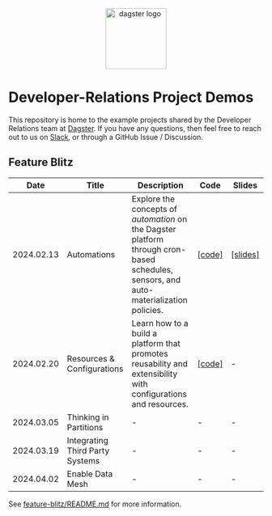 <div align="center">
  <a target="_blank" href="https://dagster.io" style="background:none">
    <img alt="dagster logo" src="https://raw.githubusercontent.com/dagster-io/devrel-project-demos/master/.github/dagster-logo.png" width="auto" height="120px">
  </a>
</div>

# Developer-Relations Project Demos

This repository is home to the example projects shared by the Developer Relations team
at [Dagster](https://dagster.io). If you have any questions, then feel free to reach out
to us on [Slack](https://dagster.io/slack), or through a GitHub Issue / Discussion.

## Feature Blitz

| Date       | Title                           | Description                                                                                                                            | Code        | Slides        |
|------------|---------------------------------|----------------------------------------------------------------------------------------------------------------------------------------|-------------|---------------|
| 2024.02.13 | Automations                     | Explore the concepts of _automation_ on the Dagster platform through cron-based schedules, sensors, and auto-materialization policies. | [[code]][1] | [[slides]][2] |
| 2024.02.20 | Resources & Configurations      | Learn how to a build a platform that promotes reusability and extensibility with configurations and resources.                         | [[code]][3] | -             |
| 2024.03.05 | Thinking in Partitions          | -                                                                                                                                      | -           | -             |
| 2024.03.19 | Integrating Third Party Systems | -                                                                                                                                      | -           | -             |
| 2024.04.02 | Enable Data Mesh                | -                                                                                                                                      | -           | -             |

[1]: https://github.com/dagster-io/devrel-project-demos/tree/main/project-blitz/project_blitz/automation
[2]: https://github.com/dagster-io/devrel-project-demos/blob/main/slides/01-automation/Automation.pdf
[3]: https://github.com/dagster-io/devrel-project-demos/tree/main/project-blitz/project_blitz/resources_and_configurations
[4]: https://github.com/dagster-io/devrel-project-demos/blob/main/slides/todo.pdf

See [feature-blitz/README.md](./feature-blitz/README.md) for more information.
